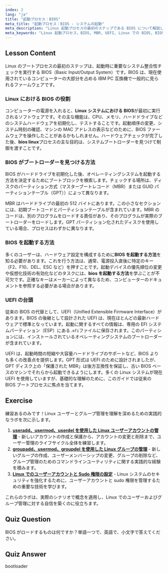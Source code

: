 ```yaml
---
index: 2
lang: "ja"
title: "起動プロセス：BIOS"
meta_title: "起動プロセス：BIOS - システムの起動"
meta_description: "Linux 起動プロセスの最初のステップである BIOS について解説します。BIOS が MBR または GPT を介してブートローダーをどのように見つけるか、そして UEFI の役割を学びます。このガイドではシステム起動を説明し、設定のために BIOS を起動する方法についても触れます。"
meta_keywords: "Linux 起動プロセス，BIOS, MBR, UEFI, Linux での BIOS, BIOS Linux, BIOS を起動する方法，ブートローダー, システム起動"
---
```


## Lesson Content

Linux のブートプロセスの最初のステップは、起動時に重要なシステム整合性チェックを実行する BIOS（Basic Input/Output System）です。BIOS は、現在使用されているコンピューターの大部分を占める IBM PC 互換機で一般的に見られるファームウェアです。

### Linux における BIOS の役割

コンピューターの電源を入れると、**Linux システムにおける BIOS**が最初に実行されるソフトウェアです。その主な機能は、CPU、メモリ、ハードドライブなどのシステムハードウェアを初期化し、テストすることです。起動順序の変更、システム時刻の確認、マシンの MAC アドレスの表示などのために、BIOS ファームウェアを操作したことがあるかもしれません。ハードウェアチェックが完了した後、**bios linux**プロセスの主な目的は、システムブートローダーを見つけて制御を渡すことです。

### BIOS がブートローダーを見つける方法

BIOS がハードドライブを初期化した後、オペレーティングシステムを起動する方法を決定するためにブートブロックを検索します。チェックする場所は、ディスクのパーティション方式（マスターブートレコード（MBR）または GUID パーティションテーブル（GPT））によって異なります。

MBR はハードドライブの最初の 512 バイトにあります。この小さなセクションには、初期ブートコードとパーティションテーブルが含まれています。MBR のコードは、別のプログラムをロードする責任があり、そのプログラムが実際のブートローダーをロードします。GPT パーティション化されたディスクを使用している場合、プロセスはわずかに異なります。

### BIOS を起動する方法

多くのユーザーは、ハードウェア設定を構成するために**BIOS を起動する方法**を知る必要があります。これを行う方法は、通常、電源投入直後に特定のキー（F2、F10、DEL、ESC など）を押すことです。起動デバイスの優先順位の変更や仮想化技術の有効化などのタスクには、**bios を起動する方法**を学ぶことが不可欠です。正確なキーはメーカーによって異なるため、コンピューターのドキュメントを参照する必要がある場合があります。

### UEFI の台頭

従来の BIOS の代替として、UEFI（Unified Extensible Firmware Interface）があります。BIOS の後継として設計された UEFI は、現在ほとんどの最新ハードウェアで標準となっています。起動に関するすべての情報は、専用の EFI システムパーティション（ESP）にある`.efi`ファイルに保存されます。このパーティションには、インストールされているオペレーティングシステムのブートローダーが含まれています。

UEFI は、起動時間の短縮や大容量ハードドライブのサポートなど、BIOS よりも多くの改善点を提供します。GPT 形式は UEFI のために設計されましたが、GPT ディスク上の「保護された MBR」は後方互換性を保証し、古い BIOS ベースのマシンでそれらから起動できるようにします。多くの Linux システムが現在 UEFI を使用していますが、基礎的な理解のために、このガイドでは従来の BIOS ブートプロセスに焦点を当てます。

## Exercise

練習あるのみです！Linux ユーザーとグループ管理を理解を深めるための実践的なラボを次に示します。

1. **[useradd、usermod、userdel を使用した Linux ユーザーアカウントの管理](https://labex.io/ja/labs/comptia-manage-linux-user-accounts-with-useradd-usermod-and-userdel-590837)** - 新しいアカウントの作成と保護から、アカウントの変更と削除まで、ユーザー管理のライフサイクル全体を練習します。
2. **[groupadd、usermod、groupdel を使用した Linux グループの管理](https://labex.io/ja/labs/comptia-manage-linux-groups-with-groupadd-usermod-and-groupdel-590836)** - 新しいグループの作成、ユーザーメンバーシップの変更、グループの削除など、グループ管理のためのコマンドラインユーティリティに関する実践的な経験を積みます。
3. **[Linux でのユーザーアカウントと Sudo 権限の設定](https://labex.io/ja/labs/comptia-configure-user-accounts-and-sudo-privileges-in-linux-590856)** - Linux システムのセキュリティを強化するために、ユーザーアカウントと sudo 権限を管理するための重要な技術を学びます。

これらのラボは、実際のシナリオで概念を適用し、Linux でのユーザーおよびグループ管理に対する自信を築くのに役立ちます。

## Quiz Question

BIOS がロードするものは何ですか？単語一つで、英語で、小文字で答えてください。

## Quiz Answer

bootloader
